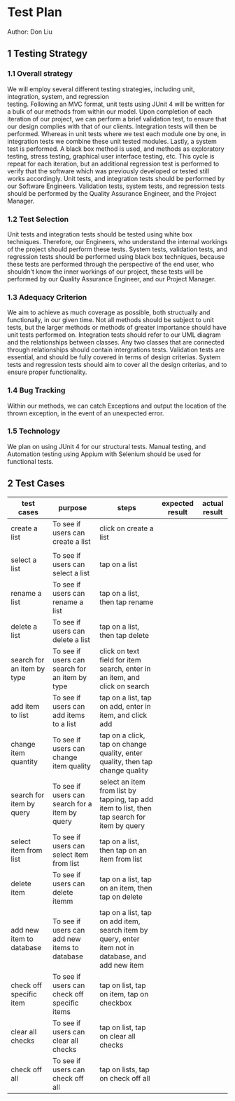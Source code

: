 # Test Plan

Author: Don Liu

## 1 Testing Strategy

### 1.1 Overall strategy

We will employ several different testing strategies, including unit, integration, system, and regression    
testing. Following an MVC format, unit tests using JUnit 4 will be written for a bulk of our methods from
within our model. Upon completion of each iteration of our project, we can perform a brief validation test,
to ensure that our design complies with that of our clients. Integration tests will then be performed. 
Whereas in unit tests where we test each module one by one, in integration tests we combine these unit tested
modules. Lastly, a system test is performed. A black box method is used, and methods as exploratory testing,
stress testing, graphical user interface testing, etc. This cycle is repeat for each iteration, but an 
additional regression test is performed to verify that the software which was previously developed or tested
still works accordingly. Unit tests, and integration tests should be performed by our Software Engineers. 
Validation tests, system tests, and regression tests should be performed by the Quality Assurance Engineer, 
and the Project Manager.


### 1.2 Test Selection

Unit tests and integration tests should be tested using white box techniques. Therefore, our Engineers, who
understand the internal workings of the project should perform these tests. System tests, validation tests,
and regression tests should be performed using black box techniques, because these tests are performed through
the perspective of the end user, who shouldn't know the inner workings of our project, these tests will be 
performed by our Quality Assurance Engineer, and our Project Manager.


### 1.3 Adequacy Criterion

We aim to achieve as much coverage as possible, both structually and functionally, in our given time. Not 
all methods should be subject to unit tests, but the larger methods or methods of greater importance should
have unit tests performed on. Integration tests should refer to our UML diagram and the relationships between
classes. Any two classes that are connected through relationships should contain intergrations tests. 
Validation tests are essential, and should be fully covered in terms of design criterias. System tests and 
regression tests should aim to cover all the design criterias, and to ensure proper functionality. 


### 1.4 Bug Tracking

Within our methods, we can catch Exceptions and output the location of the thrown exception, in the event of
an unexpected error.

### 1.5 Technology

We plan on using JUnit 4 for our structural tests. Manual testing, and Automation testing using Appium with
Selenium should be used for functional  tests. 

## 2 Test Cases

| ﻿test cases                 | purpose                                        | steps                                                                                              | expected result | actual result |
|----------------------------|------------------------------------------------|----------------------------------------------------------------------------------------------------|-----------------|---------------|
| create a list              | To see if users can create a list              | click on create a list                                                                             |                 |               |
| |    |                                |                 |               |
| select a list              | To see if users can select a list              | tap on a list                                                                                      |                 |               |
| rename a list              | To see if users can rename a list              | tap on a list, then tap rename                                                                     |                 |               |
| delete a list              | To see if users can delete a list              | tap on a list, then tap delete                                                                     |                 |               |
| search for an item by type | To see if users can search for an item by type | click on text field for item search, enter in an item, and click on search                         |                 |               |
| add item to list           | To see if users can add items to a list        | tap on a list, tap on add, enter in item, and click add                                            |                 |               |
| change item quantity       | To see if users can change item quality        | tap on a click, tap on change quality, enter quality, then tap change quality                      |                 |               |
| search for item by query   | To see if users can search for a item by query | select an item from list by tapping, tap add item to list, then tap search for item by query       |                 |               |
| select item from list      | To see if users can select item from list      | tap on a list, then tap on an item from list                                                       |                 |               |
| delete item                | To see if users can delete itemm               | tap on a list, tap on an item, then tap on delete                                                  |                 |               |
| add new item to database   | To see if users can add new items to database  | tap on a list, tap on add item, search item by query, enter item not in database, and add new item |                 |               |
| check off specific item    | To see if users can check off specific items   | tap on list, tap on item, tap on checkbox                                                          |                 |               |
| clear all checks           | To see if users can clear all checks           | tap on list, tap on clear all checks                                                               |                 |               |
| check off all              | To see if users can check off all              | tap on lists, tap on check off all                                                                 |                 |               |

